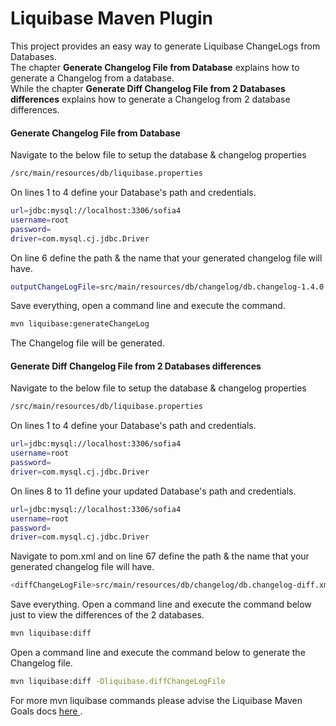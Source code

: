# Liquibase Maven Plugin

This project provides an easy way to generate Liquibase ChangeLogs from Databases.
<br>The chapter <b>Generate Changelog File from Database</b> explains how to generate a Changelog from a database. 
<br>While the chapter <b>Generate Diff Changelog File from 2 Databases differences</b> explains how to generate a Changelog from 2 database differences.

#### Generate Changelog File from Database  
Navigate to the below file to setup the database & changelog properties
```sh
/src/main/resources/db/liquibase.properties
```
On lines 1 to 4 define your Database's path and credentials.
```sh
url=jdbc:mysql://localhost:3306/sofia4
username=root
password=
driver=com.mysql.cj.jdbc.Driver
```

On line 6 define the path & the name that your generated changelog file will have.
```sh
outputChangeLogFile=src/main/resources/db/changelog/db.changelog-1.4.0.xml
```

Save everything, open a command line and execute the command.
```sh
mvn liquibase:generateChangeLog
```

The Changelog file will be generated.

#### Generate Diff Changelog File from 2 Databases differences  
Navigate to the below file to setup the database & changelog properties
```sh
/src/main/resources/db/liquibase.properties
```
On lines 1 to 4 define your Database's path and credentials.
```sh
url=jdbc:mysql://localhost:3306/sofia4
username=root
password=
driver=com.mysql.cj.jdbc.Driver
```

On lines 8 to 11 define your updated Database's path and credentials.
```sh
url=jdbc:mysql://localhost:3306/sofia4
username=root
password=
driver=com.mysql.cj.jdbc.Driver
```

Navigate to pom.xml and on line 67 define the path & the name that your generated changelog file will have.
```sh
<diffChangeLogFile>src/main/resources/db/changelog/db.changelog-diff.xml</diffChangeLogFile>
```

Save everything.
Open a command line and execute the command below just to view the differences of the 2 databases.
```sh
mvn liquibase:diff
```

Open a command line and execute the command below to generate the Changelog file.
```sh
mvn liquibase:diff -Dliquibase.diffChangeLogFile
```

For more mvn liquibase commands please advise the Liquibase Maven Goals docs <a href="https://docs.liquibase.com/tools-integrations/maven/commands/home.html" target="_blank">here </a>.

